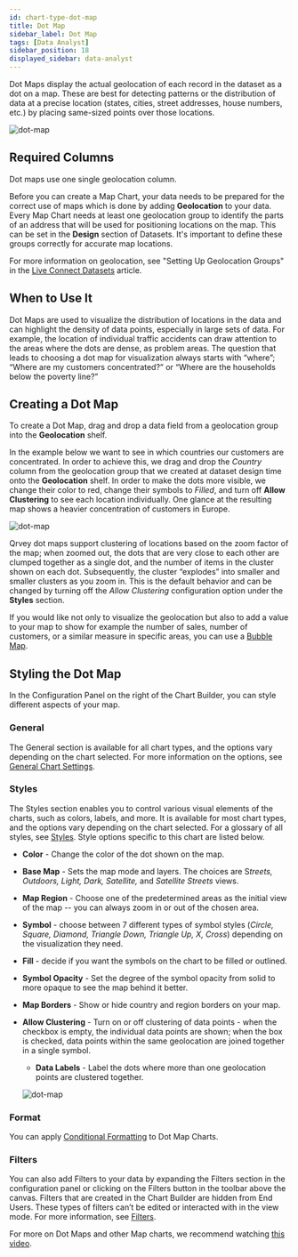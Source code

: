 ```yaml
---
id: chart-type-dot-map
title: Dot Map
sidebar_label: Dot Map
tags: [Data Analyst]
sidebar_position: 18
displayed_sidebar: data-analyst
---
```


<div style={{textAlign: "justify"}}>

Dot Maps display the actual geolocation of each record in the dataset as a dot on a map. These are best for detecting patterns or the distribution of data at a precise location (states, cities, street addresses, house numbers, etc.) by placing same-sized points over those locations. 

![dot-map](https://s3.amazonaws.com/cdn.qrvey.com/documentation_assets/ui-docs/dataviews/chart-types-all/Dot-Map/dot.png#thumbnail) 


## Required Columns
Dot maps use one single geolocation column. 

Before you can create a Map Chart, your data needs to be prepared for the correct use of maps which is done by adding **Geolocation** to your data.
Every Map Chart needs at least one geolocation group to identify the parts of an address that will be used for positioning locations on the map. This can be set in the **Design** section of Datasets. It's important to define these groups correctly for accurate map locations.

For more information on geolocation, see "Setting Up Geolocation Groups" in the [Live Connect Datasets](../../05-Working%20with%20Data/Datasets/01-Overview%20of%20Datasets/datasets-live.md#setting-up-geolocation-groups) article.

## When to Use It
Dot Maps are used to visualize the distribution of locations in the data and can highlight the density of data points, especially in large sets of data. For example, the location of individual traffic accidents can draw attention to the areas where the dots are dense, as problem areas. The question that leads to choosing a dot map for visualization always starts with “where”; “Where are my customers concentrated?” or “Where are the households below the poverty line?”

## Creating a Dot Map

To create a Dot Map, drag and drop a data field from a geolocation group into the **Geolocation** shelf.

In the example below we want to see in which countries our customers are concentrated. In order to achieve this, we drag and drop the *Country* column from the geolocation group that we created at dataset design time onto the **Geolocation** shelf. In order to make the dots more visible, we change their color to red, change their symbols to *Filled*, and turn off **Allow Clustering** to see each location individually. 
One glance at the resulting map shows a heavier concentration of customers in Europe.


![dot-map](https://s3.amazonaws.com/cdn.qrvey.com/documentation_assets/ui-docs/dataviews/chart-types-all/Dot-Map/create.png#thumbnail) 


Qrvey dot maps support clustering of locations based on the zoom factor of the map; when zoomed out, the dots that are very close to each other are clumped together as a single dot, and the number of items in the cluster shown on each dot. Subsequently, the cluster “explodes” into smaller and smaller clusters as you zoom in. This is the default behavior and can be changed by turning off the *Allow Clustering* configuration option under the **Styles** section.

If you would like not only to visualize the geolocation but also to add a value to your map to show for example the number of sales, number of customers, or a similar measure in specific areas, you can use a [Bubble Map](./bubble-map).

## Styling the Dot Map 
In the Configuration Panel on the right of the Chart Builder, you can style different aspects of your map.

### General
The General section is available for all chart types, and the options vary depending on the chart selected. For more information on the options, see [General Chart Settings](../09-Configure%20charts/general-chart-settings.md).

 

### Styles
The Styles section enables you to control various visual elements of the charts, such as colors, labels, and more. It is available for most chart types, and the options vary depending on the chart selected. For a glossary of all styles, see [Styles](../09-Configure%20charts/chart-styles.md). Style options specific to this chart are listed below. 

* **Color** - Change the color of the dot shown on the map. 
* **Base Map** - Sets the map mode and layers. The choices are S*treets, Outdoors, Light, Dark, Satellite,* and *Satellite Streets* views. 
* **Map Region** - Choose one of the predetermined areas as the initial view of the map -- you can always zoom in or out of the chosen area.
* **Symbol** - choose between 7 different types of symbol styles (*Circle, Square, Diamond, Triangle Down, Triangle Up, X, Cross*) depending on the visualization they need.
* **Fill** - decide if you want the symbols on the chart to be filled or outlined.
* **Symbol Opacity** - Set the degree of the symbol opacity from solid to more opaque to see the map behind it better.
* **Map Borders** - Show or hide country and region borders on your map.  
* **Allow Clustering** - Turn on or off clustering of data points - when the checkbox is empty, the individual data points are shown; when the box is checked, data points within the same geolocation are joined together in a single symbol. 
  * **Data Labels** - Label the dots where more than one geolocation points are clustered together.

  ![dot-map](https://s3.amazonaws.com/cdn.qrvey.com/documentation_assets/ui-docs/dataviews/chart-types-all/Dot-Map/cluster.png#thumbnail) 


### Format
You can apply [Conditional Formatting](../09-Configure%20charts/chart-format.md#small-multiples#conditional-formatting) to Dot Map Charts.

### Filters
You can also add Filters to your data by expanding the Filters section in the configuration panel or clicking on the Filters button in the toolbar above the canvas. 
Filters that are created in the Chart Builder are hidden from End Users. These types of filters can’t be edited or interacted with in the view mode. For more information, see [Filters](../09-Configure%20charts/chart-filters.md). 


For more on Dot Maps and other Map charts, we recommend watching <a href="/docs-v2/video-training/legacy/map-chart.md" target="_blank">this video</a>.





</div>